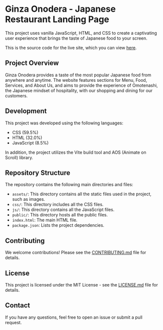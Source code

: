 # Ginza Onodera - Japanese Restaurant Landing Page

This project uses vanilla JavaScript, HTML, and CSS to create a captivating user experience that brings the taste of Japanese food to your screen.

This is the source code for the live site, which you can view [here](https://imaginative-marshmallow-45941c.netlify.app/).

## Project Overview

Ginza Onodera provides a taste of the most popular Japanese food from anywhere and anytime. The website features sections for Menu, Food, Services, and About Us, and aims to provide the experience of Omotenashi, the Japanese mindset of hospitality, with our shopping and dining for our customers.

## Development

This project was developed using the following languages:

- CSS (59.5%)
- HTML (32.0%)
- JavaScript (8.5%)

In addition, the project utilizes the Vite build tool and AOS (Animate on Scroll) library.

## Repository Structure

The repository contains the following main directories and files:

- `assets/`: This directory contains all the static files used in the project, such as images.
- `css/`: This directory includes all the CSS files.
- `js/`: This directory contains all the JavaScript files.
- `public/`: This directory hosts all the public files.
- `index.html`: The main HTML file.
- `package.json`: Lists the project dependencies.

## Contributing

We welcome contributions! Please see the [CONTRIBUTING.md](CONTRIBUTING.md) file for details.

## License

This project is licensed under the MIT License - see the [LICENSE.md](LICENSE.md) file for details.

## Contact

If you have any questions, feel free to open an issue or submit a pull request.
